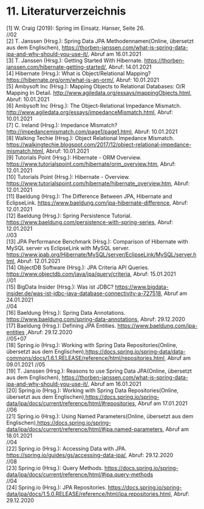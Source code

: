 # 11. Literaturverzeichnis
[1] W. Craig (2019): Spring im Einsatz. Hanser, Seite 26.  
//02  
[2] T. Janssen (Hrsg.): Spring Data JPA Methodennamen(Online, übersetzt aus dem Englischen), https://thorben-janssen.com/what-is-spring-data-jpa-and-why-should-you-use-it/, Abruf am 16.01.2021    
[3] T. Janssen (Hrsg.): Getting Started With Hibernate. https://thorben-janssen.com/hibernate-getting-started/, Abruf: 14.01.2021  
[4] Hibernate (Hrsg.): What is Object/Relational Mapping? https://hibernate.org/orm/what-is-an-orm/, Abruf: 10.01.2021  
[5] Ambysoft Inc (Hrsg.): Mapping Objects to Relational Databases: O/R Mapping In Detail. http://www.agiledata.org/essays/mappingObjects.html, Abruf: 10.01.2021    
[6] Ambysoft Inc (Hrsg.): The Object-Relational Impedance Mismatch. http://www.agiledata.org/essays/impedanceMismatch.html, Abruf: 10.01.2021  
[7] C. Ireland (Hrsg.): Impedance Mismatch? http://impedancemismatch.com/page1/page1.html, Abruf: 10.01.2021  
[8] Walking Techie (Hrsg.): Object Relational Impedance Mismatch. https://walkingtechie.blogspot.com/2017/12/object-relational-impedance-mismatch.html, Abruf: 10.01.2021  
[9] Tutorials Point (Hrsg.): Hibernate - ORM Overview. https://www.tutorialspoint.com/hibernate/orm_overview.htm, Abruf: 12.01.2021  
[10] Tutorials Point (Hrsg.): Hibernate - Overview. https://www.tutorialspoint.com/hibernate/hibernate_overview.htm, Abruf: 12.01.2021  
[11] Baeldung (Hrsg.): The Difference Between JPA, Hibernate and EclipseLink. https://www.baeldung.com/jpa-hibernate-difference, Abruf: 12.01.2021  
[12] Baeldung (Hrsg.): Spring Persistence Tutorial. https://www.baeldung.com/persistence-with-spring-series, Abruf: 12.01.2021  
//03  
[13] JPA Performance Benchmark (Hrsg.): Comparison of Hibernate with MySQL server vs EclipseLink with MySQL server. https://www.jpab.org/Hibernate/MySQL/server/EclipseLink/MySQL/server.html, Abruf: 12.01.2021    
[14] ObjectDB Software (Hrsg.): JPA Criteria API Queries. https://www.objectdb.com/java/jpa/query/criteria, Abruf: 15.01.2021  
//01  
[15] BigData Insider (Hrsg.): Was ist JDBC? https://www.bigdata-insider.de/was-ist-jdbc-java-database-connectivity-a-727518, Abruf am 24.01.2021  
//04  
[16] Baeldung (Hrsg.): Spring Data Annotations. https://www.baeldung.com/spring-data-annotations, Abruf: 29.12.2020  
[17] Baeldung (Hrsg.): Defining JPA Entities. https://www.baeldung.com/jpa-entities ,Abruf: 29.12.2020  
//05+07  
[18] Spring.io (Hrsg.): Working with Spring Data Repositories(Online, übersetzt aus dem Englischen),https://docs.spring.io/spring-data/data-commons/docs/1.6.1.RELEASE/reference/html/repositories.html, Abruf am 09.01.2021
//05  
[19] T. Janssen (Hrsg.): Reasons to use Spring Data JPA(Online, übersetzt aus dem Englischen), https://thorben-janssen.com/what-is-spring-data-jpa-and-why-should-you-use-it/, Abruf am 16.01.2021  
[20] Spring.io (Hrsg.): Working with Spring Data Repositories(Online, übersetzt aus dem Englischen),https://docs.spring.io/spring-data/jpa/docs/current/reference/html/#repositories, Abruf am 17.01.2021  
//06  
[21] Spring.io (Hrsg.): Using Named Parameters(Online, übersetzt aus dem Englischen),https://docs.spring.io/spring-data/jpa/docs/current/reference/html/#jpa.named-parameters, Abruf am 18.01.2021  
//04  
[22] Spring.io (Hrsg.): Accessing Data with JPA. https://spring.io/guides/gs/accessing-data-jpa/, Abruf: 29.12.2020  
//08  
[23] Spring.io (Hrsg.): Query Methods. https://docs.spring.io/spring-data/jpa/docs/current/reference/html/#jpa.query-methods  
//04  
[24] Spring.io (Hrsg.): JPA Repositories. https://docs.spring.io/spring-data/jpa/docs/1.5.0.RELEASE/reference/html/jpa.repositories.html, Abruf: 29.12.2020  
